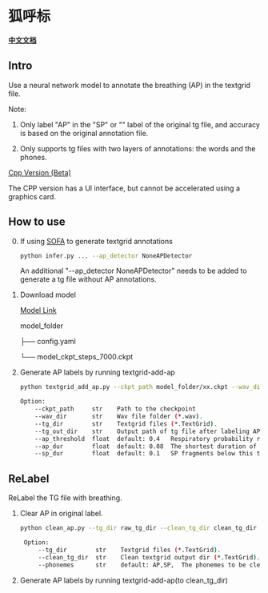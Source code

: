 # 狐呼标

**[中文文档](readme-zh.md)**

## Intro

Use a neural network model to annotate the breathing (AP) in the textgrid file.

Note:

1. Only label "AP" in the "SP" or "" label of the original tg file, and accuracy is based on the original annotation
   file.

2. Only supports tg files with two layers of annotations: the words and the phones.

[Cpp Version (Beta)](https://github.com/openvpi/dataset-tools/releases/)

The CPP version has a UI interface, but cannot be accelerated using a graphics card.

## How to use

0. If using [SOFA](https://github.com/qiuqiao/SOFA) to generate textgrid annotations
    ```bash
    python infer.py ... --ap_detector NoneAPDetector
    ```
   An additional "--ap_detector NoneAPDetector" needs to be added to generate a tg file without AP annotations.

1. Download model

   [Model Link](https://github.com/autumn-DL/FoxBreatheLabeler/releases/latest)

   model_folder

   ├── config.yaml

   └── model_ckpt_steps_7000.ckpt

2. Generate AP labels by running textgrid-add-ap
   ```bash
   python textgrid_add_ap.py --ckpt_path model_folder/xx.ckpt --wav_dir wav_dir --tg_dir tg_dir --tg_out_dir tg_out_dir
   
   Option:
       --ckpt_path     str    Path to the checkpoint
       --wav_dir       str    Wav file folder (*.wav).
       --tg_dir        str    Textgrid files (*.TextGrid).
       --tg_out_dir    str    Output path of tg file after labeling AP.
       --ap_threshold  float  default: 0.4   Respiratory probability recognition threshold.  (Option)
       --ap_dur        float  default: 0.08  The shortest duration of breathing, discarded below this threshold, in seconds. (Option)
       --sp_dur        float  default: 0.1   SP fragments below this threshold will be adsorbed onto adjacent AP, in seconds.   (Option)
   ```

## ReLabel

ReLabel the TG file with breathing.

1. Clear AP in original label.

   ```bash
   python clean_ap.py --tg_dir raw_tg_dir --clean_tg_dir clean_tg_dir
   
    Option:
        --tg_dir        str    Textgrid files (*.TextGrid).
        --clean_tg_dir  str    Clean textgrid output dir (*.TextGrid).
        --phonemes      str    default: AP,SP,  The phonemes to be cleared are separated by English commas.  (Option)
   ```

2. Generate AP labels by running textgrid-add-ap(to clean_tg_dir)
